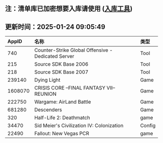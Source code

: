 ## 注：清单库已加密想要入库请使用 ([入库工具](https://github.com/BlankTMing/ManifestAutoUpdate/releases))

## 更新时间：2025-01-24 09:05:49
| AppID | 名称 | 类型  |
| :-------------------- | :----------------------------- | :----------- |
| 740 | Counter-Strike Global Offensive - Dedicated Server| Tool |
| 215 | Source SDK Base 2006| Tool |
| 218 | Source SDK Base 2007| Tool |
| 239140 | Dying Light| Game |
| 1608070 | CRISIS CORE –FINAL FANTASY VII– REUNION| Game |
| 222750 | Wargame: AirLand Battle| Game |
| 681280 | Descenders| Game |
| 320 | Half-Life 2: Deathmatch| game |
| 34470 | Sid Meier's Civilization IV: Colonization| Config |
| 22490 | Fallout: New Vegas PCR| game |
